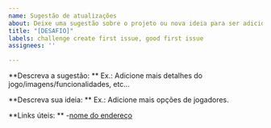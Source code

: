 ```yaml
---
name: Sugestão de atualizações
about: Deixe uma sugestão sobre o projeto ou nova ideia para ser adicionada.
title: "[DESAFIO]"
labels: challenge create first issue, good first issue
assignees: ''

---
```


**Descreva a sugestão: **
Ex.: Adicione mais detalhes do jogo/imagens/funcionalidades, etc...

**Descreva sua ideia: **
Ex.: Adicione mais opções de jogadores.

**Links úteis: **
-[nome do endereço](URL)
